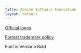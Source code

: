 ```yaml
---
title: Apache Software Foundation
layout: default
---
```



[Official logos](http://apache.org/foundation/press/kit/#links)

[Format trademark policy](http://www.apache.org/foundation/marks/)

Font is Verdana Bold

